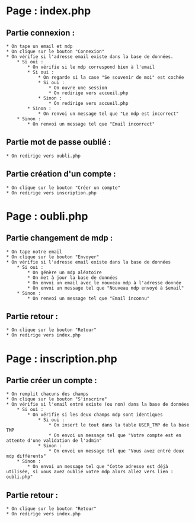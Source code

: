 # Page : index.php

## Partie connexion :

```
* On tape un email et mdp
* On clique sur le bouton "Connexion"
* On vérifie si l'adresse email existe dans la base de données.
	* Si oui :
		* On vérifie si le mdp correspond bien à l'email
		* Si oui :
			* On regarde si la case "Se souvenir de moi" est cochée
			* Si oui :
				* On ouvre une session
				* On redirige vers accueil.php
			* Sinon :
				* On redirige vers accueil.php
		* Sinon :
			* On renvoi un message tel que "Le mdp est incorrect"
	* Sinon :
		* On renvoi un message tel que "Email incorrect"
```	
	
## Partie mot de passe oublié :

```* On clique sur le lien "Mot de passe oublié"
* On redirige vers oubli.php
```

## Partie création d'un compte :

```
* On clique sur le bouton "Créer un compte"
* On redirige vers inscription.php
```

# Page : oubli.php

## Partie changement de mdp :

```
* On tape notre email
* On clique sur le bouton "Envoyer"
* On vérifie si l'adresse email existe dans la base de données
	* Si oui :
		* On génère un mdp aléatoire
		* On met à jour la base de données
		* On envoi un email avec le nouveau mdp à l'adresse donnée
		* On envoi un message tel que "Nouveau mdp envoyé à $email"
	* Sinon :
		* On renvoi un message tel que "Email inconnu"
```

## Partie retour :

```
* On clique sur le bouton "Retour"
* On redirige vers index.php
```

# Page : inscription.php

## Partie créer un compte :

```
* On remplit chacuns des champs
* On clique sur le bouton "S'inscrire"
* On vérifie si l'email entré existe (ou non) dans la base de données
	* Si oui :
		* On vérifie si les deux champs mdp sont identiques
			* Si oui :
				* On insert le tout dans la table USER_TMP de la base TMP
				* On envoi un message tel que "Votre compte est en attente d'une validation de l'admin"
			* Sinon :
				* On envoi un message tel que "Vous avez entré deux mdp différents"
	* Sinon :
		* On envoi un message tel que "Cette adresse est déjà utilisée, si vous avez oublié votre mdp alors allez vers lien : oubli.php"
```

## Partie retour :

```
* On clique sur le bouton "Retour"
* On redirige vers index.php
```

